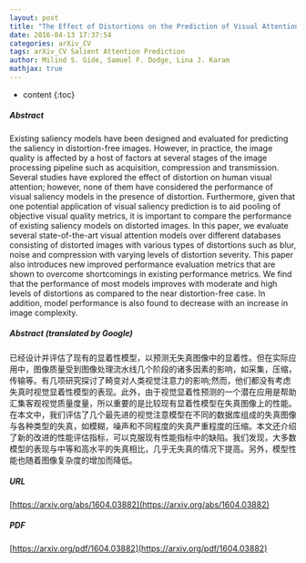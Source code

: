 ```yaml
---
layout: post
title: "The Effect of Distortions on the Prediction of Visual Attention"
date: 2016-04-13 17:37:54
categories: arXiv_CV
tags: arXiv_CV Salient Attention Prediction
author: Milind S. Gide, Samuel F. Dodge, Lina J. Karam
mathjax: true
---
```


* content
{:toc}

##### Abstract
Existing saliency models have been designed and evaluated for predicting the saliency in distortion-free images. However, in practice, the image quality is affected by a host of factors at several stages of the image processing pipeline such as acquisition, compression and transmission. Several studies have explored the effect of distortion on human visual attention; however, none of them have considered the performance of visual saliency models in the presence of distortion. Furthermore, given that one potential application of visual saliency prediction is to aid pooling of objective visual quality metrics, it is important to compare the performance of existing saliency models on distorted images. In this paper, we evaluate several state-of-the-art visual attention models over different databases consisting of distorted images with various types of distortions such as blur, noise and compression with varying levels of distortion severity. This paper also introduces new improved performance evaluation metrics that are shown to overcome shortcomings in existing performance metrics. We find that the performance of most models improves with moderate and high levels of distortions as compared to the near distortion-free case. In addition, model performance is also found to decrease with an increase in image complexity.

##### Abstract (translated by Google)
已经设计并评估了现有的显着性模型，以预测无失真图像中的显着性。但在实际应用中，图像质量受到图像处理流水线几个阶段的诸多因素的影响，如采集，压缩，传输等。有几项研究探讨了畸变对人类视觉注意力的影响;然而，他们都没有考虑失真时视觉显着性模型的表现。此外，由于视觉显着性预测的一个潜在应用是帮助汇集客观视觉质量度量，所以重要的是比较现有显着性模型在失真图像上的性能。在本文中，我们评估了几个最先进的视觉注意模型在不同的数据库组成的失真图像与各种类型的失真，如模糊，噪声和不同程度的失真严重程度的压缩。本文还介绍了新的改进的性能评估指标，可以克服现有性能指标中的缺陷。我们发现，大多数模型的表现与中等和高水平的失真相比，几乎无失真的情况下提高。另外，模型性能也随着图像复杂度的增加而降低。

##### URL
[https://arxiv.org/abs/1604.03882](https://arxiv.org/abs/1604.03882)

##### PDF
[https://arxiv.org/pdf/1604.03882](https://arxiv.org/pdf/1604.03882)

